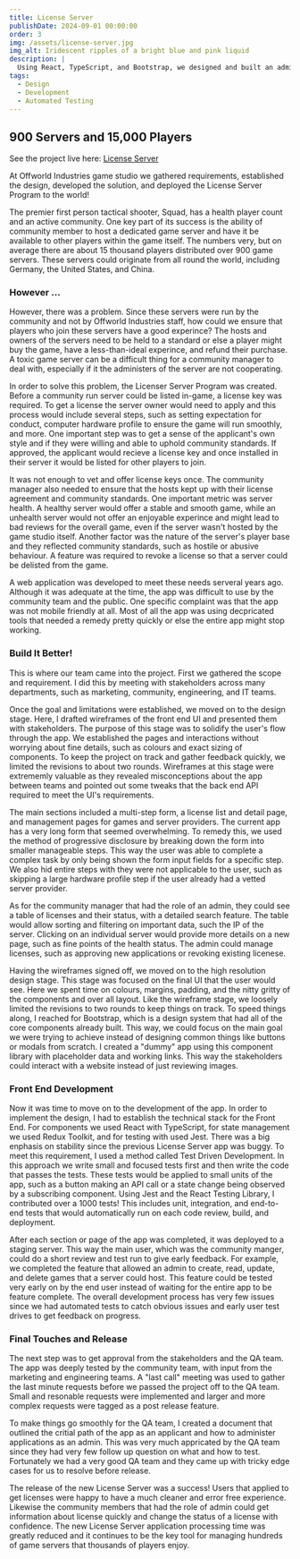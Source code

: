 ```yaml
---
title: License Server
publishDate: 2024-09-01 00:00:00
order: 3
img: /assets/license-server.jpg
img_alt: Iridescent ripples of a bright blue and pink liquid
description: |
  Using React, TypeScript, and Bootstrap, we designed and built an admin portal to manage 900+ game server licenses.
tags:
  - Design
  - Development
  - Automated Testing
---
```


## 900 Servers and 15,000 Players

See the project live here: <a href="https://license.offworldindustries.com/" target="_blank">License Server</a>

At Offworld Industries game studio we gathered requirements, established the design, developed the solution, and deployed the License Server Program to the world!

The premier first person tactical shooter, Squad, has a health player count and an active community. One key part of its success is the ability of community member to host a dedicated game server and have it be available to other players within the game itself. The numbers very, but on average there are about 15 thousand players distributed over 900 game servers. These servers could originate from all round the world, including Germany, the United States, and China.

### However ...

However, there was a problem. Since these servers were run by the community and not by Offworld Industries staff, how could we ensure that players who join these servers have a good experince? The hosts and owners of the servers need to be held to a standard or else a player might buy the game, have a less-than-ideal experince, and refund their purchase. A toxic game server can be a difficult thing for a community manager to deal with, especially if it the administers of the server are not cooperating.

In order to solve this problem, the Licenser Server Program was created. Before a community run server could be listed in-game, a license key was required. To get a license the server owner would need to apply and this process would include several steps, such as setting expectation for conduct, computer hardware profile to ensure the game will run smoothly, and more. One important step was to get a sense of the applicant's own style and if they were willing and able to uphold community standards. If approved, the applicant would recieve a license key and once installed in their server it would be listed for other players to join.

It was not enough to vet and offer license keys once. The community manager also needed to ensure that the hosts kept up with their license agreement and community standards. One important metric was server health. A healthy server would offer a stable and smooth game, while an unhealth server would not offer an enjoyable experince and might lead to bad reviews for the overall game, even if the server wasn't hosted by the game studio itself. Another factor was the nature of the server's player base and they reflected community standards, such as hostile or abusive behaviour. A feature was required to revoke a license so that a server could be delisted from the game.

A web application was developed to meet these needs serveral years ago. Although it was adequate at the time, the app was difficult to use by the community team and the public. One specific complaint was that the app was not mobile friendly at all. Most of all the app was using decpricated tools that needed a remedy pretty quickly or else the entire app might stop working.

### Build It Better!

This is where our team came into the project. First we gathered the scope and requirement. I did this by meeting with stakeholders across many departments, such as marketing, community, engineering, and IT teams.

Once the goal and limitations were established, we moved on to the design stage. Here, I drafted wireframes of the front end UI and presented them with stakeholders. The purpose of this stage was to solidify the user's flow through the app. We established the pages and interactions without worrying about fine details, such as colours and exact sizing of components. To keep the project on track and gather feedback quickly, we limited the revisions to about two rounds. Wireframes at this stage were extrememly valuable as they revealed misconceptions about the app between teams and pointed out some tweaks that the back end API required to meet the UI's requirements.

The main sections included a multi-step form, a license list and detail page, and management pages for games and server providers. The current app has a very long form that seemed overwhelming. To remedy this, we used the method of progressive disclosure by breaking down the form into smaller manageable steps. This way the user was able to complete a complex task by only being shown the form input fields for a specific step. We also hid entire steps with they were not applicable to the user, such as skipping a large hardware profile step if the user already had a vetted server provider.

As for the community manager that had the role of an admin, they could see a table of licenses and their status, with a detailed search feature. The table would allow sorting and filtering on important data, such the IP of the server. Clicking on an individual server would provide more details on a new page, such as fine points of the health status. The admin could manage licenses, such as approving new applications or revoking existing licenese.

Having the wireframes signed off, we moved on to the high resolution design stage. This stage was focused on the final UI that the user would see. Here we spent time on colours, margins, padding, and the nitty gritty of the components and over all layout. Like the wireframe stage, we loosely limited the revisions to two rounds to keep things on track. To speed things along, I reached for Bootstrap, which is a design system that had all of the core components already built. This way, we could focus on the main goal we were trying to achieve instead of designing common things like buttons or modals from scratch. I created a "dummy" app using this component library with placeholder data and working links. This way the stakeholders could interact with a website instead of just reviewing images.

### Front End Development

Now it was time to move on to the development of the app. In order to implement the design, I had to establish the technical stack for the Front End. For components we used React with TypeScript, for state management we used Redux Toolkit, and for testing with used Jest. There was a big enphasis on stability since the previous License Server app was buggy. To meet this requirement, I used a method called Test Driven Development. In this approach we write small and focused tests first and then write the code that passes the tests. These tests would be applied to small units of the app, such as a button making an API call or a state change being observed by a subscribing component. Using Jest and the React Testing Library, I contributed over a 1000 tests! This includes unit, integration, and end-to-end tests that would automatically run on each code review, build, and deployment.

After each section or page of the app was completed, it was deployed to a staging server. This way the main user, which was the community manger, could do a short review and test run to give early feedback. For example, we completed the feature that allowed an admin to create, read, update, and delete games that a server could host. This feature could be tested very early on by the end user instead of waiting for the entire app to be feature complete. The overall development process has very few issues since we had automated tests to catch obvious issues and early user test drives to get feedback on progress.

### Final Touches and Release

The next step was to get approval from the stakeholders and the QA team. The app was deeply tested by the community team, with input from the marketing and engineering teams. A "last call" meeting was used to gather the last minute requests before we passed the project off to the QA team. Small and resonable requests were implemented and larger and more complex requests were tagged as a post release feature.

To make things go smoothly for the QA team, I created a document that outlined the critial path of the app as an applicant and how to administer applications as an admin. This was very much appricated by the QA team since they had very few follow up question on what and how to test. Fortunately we had a very good QA team and they came up with tricky edge cases for us to resolve before release.

The release of the new License Server was a success! Users that applied to get licenses were happy to have a much cleaner and error free experience. Likewise the community members that had the role of admin could get information about license quickly and change the status of a license with confidence. The new License Server application processing time was greatly reduced and it continues to be the key tool for managing hundreds of game servers that thousands of players enjoy.
